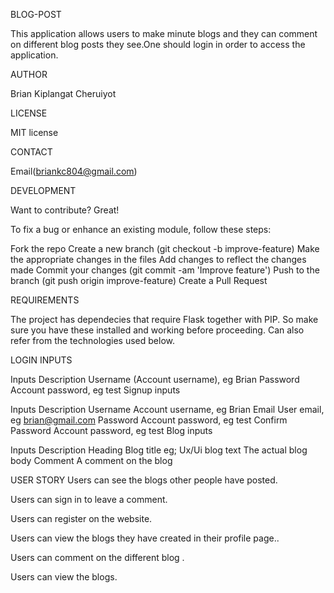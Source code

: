  BLOG-POST

This application allows users to make minute blogs and they can comment on different blog posts they see.One should login in order to access the application.

  AUTHOR

Brian Kiplangat Cheruiyot  

  LICENSE

MIT license  

  CONTACT

Email(briankc804@gmail.com)

  DEVELOPMENT

Want to contribute? Great!

To fix a bug or enhance an existing module, follow these steps:

Fork the repo
Create a new branch (git checkout -b improve-feature)
Make the appropriate changes in the files
Add changes to reflect the changes made
Commit your changes (git commit -am 'Improve feature')
Push to the branch (git push origin improve-feature)
Create a Pull Request

  REQUIREMENTS

The project has dependecies that require Flask together with PIP. So make sure you have these installed and working before proceeding. Can also refer from the technologies used below.

  LOGIN INPUTS

Inputs Description Username (Account username), eg Brian Password Account password, eg test Signup inputs

Inputs Description Username Account username, eg Brian Email User email, eg brian@gmail.com Password Account password, eg test Confirm Password Account password, eg test Blog inputs

Inputs Description Heading Blog title eg; Ux/Ui blog text The actual blog body Comment A comment on the blog


  USER STORY
Users can see the blogs other people have posted.

Users can sign in to leave a comment.

Users can register on the website.

Users can view the blogs they have created in their profile page..

Users can comment on the different blog .

Users can view the blogs.


